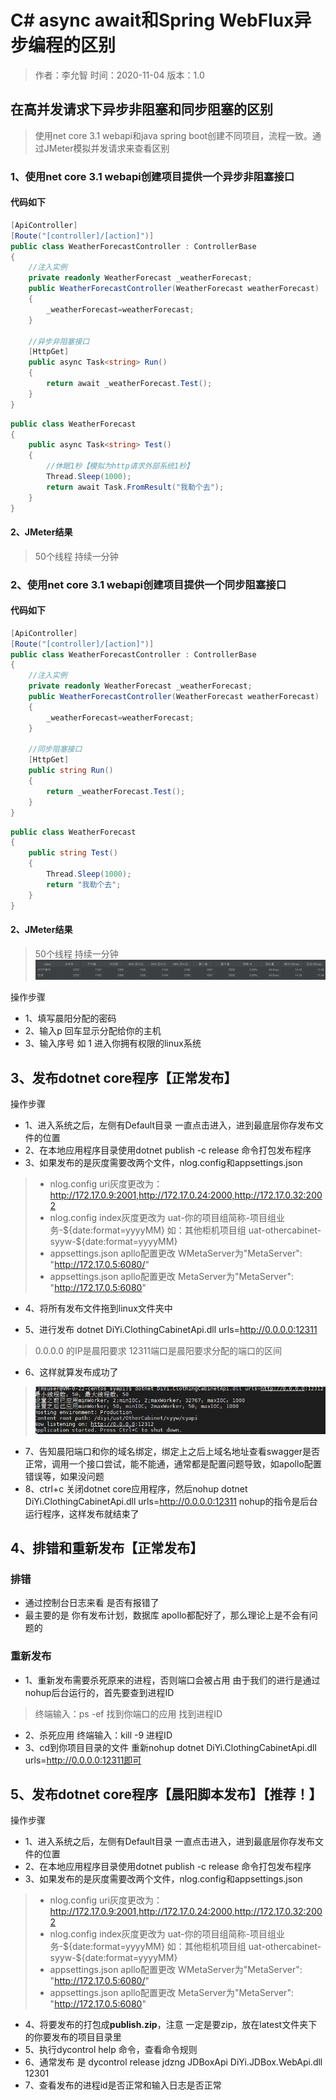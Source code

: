 # C# async await和Spring WebFlux异步编程的区别
> 作者：李允智 
> 时间：2020-11-04
> 版本：1.0

## 在高并发请求下异步非阻塞和同步阻塞的区别
> 使用net core 3.1 webapi和java spring boot创建不同项目，流程一致。通过JMeter模拟并发请求来查看区别

### 1、使用net core 3.1 webapi创建项目提供一个异步非阻塞接口

#### 代码如下
```csharp
[ApiController]
[Route("[controller]/[action]")]
public class WeatherForecastController : ControllerBase
{
    //注入实例
    private readonly WeatherForecast _weatherForecast;
    public WeatherForecastController(WeatherForecast weatherForecast)
    {
        _weatherForecast=weatherForecast;
    }

    //异步非阻塞接口
    [HttpGet]
    public async Task<string> Run()
    {
        return await _weatherForecast.Test();
    }
}
```
```csharp
public class WeatherForecast
{
    public async Task<string> Test()
    {
        //休眠1秒【模拟为http请求外部系统1秒】
        Thread.Sleep(1000);
        return await Task.FromResult("我勒个去");
    }
}
```
#### 2、JMeter结果
> 50个线程 持续一分钟


### 2、使用net core 3.1 webapi创建项目提供一个同步阻塞接口

#### 代码如下
```csharp
[ApiController]
[Route("[controller]/[action]")]
public class WeatherForecastController : ControllerBase
{
    //注入实例
    private readonly WeatherForecast _weatherForecast;
    public WeatherForecastController(WeatherForecast weatherForecast)
    {
        _weatherForecast=weatherForecast;
    }

    //同步阻塞接口
    [HttpGet]
    public string Run()
    {
        return _weatherForecast.Test();
    }
}
```
```csharp
public class WeatherForecast
{
    public string Test()
    {
        Thread.Sleep(1000);
        return "我勒个去";
    }
}
```
#### 2、JMeter结果
> 50个线程 持续一分钟
![企业微信截图_16045016502537](https://raw.githubusercontent.com/liyunzhi1993/Image/master/%E4%BC%81%E4%B8%9A%E5%BE%AE%E4%BF%A1%E6%88%AA%E5%9B%BE_16045016502537.png)

操作步骤

- 1、填写晨阳分配的密码
- 2、输入p 回车显示分配给你的主机
- 3、输入序号 如 1 进入你拥有权限的linux系统

## 3、发布dotnet core程序【正常发布】

操作步骤
- 1、进入系统之后，左侧有Default目录 一直点击进入，进到最底层你存发布文件的位置
- 2、在本地应用程序目录使用dotnet publish -c release 命令打包发布程序 
- 3、如果发布的是灰度需要改两个文件，nlog.config和appsettings.json
> - nlog.config uri灰度更改为：http://172.17.0.9:2001,http://172.17.0.24:2000,http://172.17.0.32:2002
> - nlog.config index灰度更改为 uat-你的项目组简称-项目组业务-\${date:format=yyyyMM}  如：其他柜机项目组 uat-othercabinet-syyw-${date:format=yyyyMM}  
> - appsettings.json apllo配置更改 WMetaServer为"MetaServer": "http://172.17.0.5:6080/" 
> - appsettings.json apllo配置更改 MetaServer为"MetaServer": "http://172.17.0.5:6080"
- 4、将所有发布文件拖到linux文件夹中

- 5、进行发布 dotnet DiYi.ClothingCabinetApi.dll urls=http://0.0.0.0:12311 
> 0.0.0.0 的IP是晨阳要求
> 12311端口是晨阳要求分配的端口的区间

- 6、这样就算发布成功了
> ![企业微信截图_1599014279383](https://raw.githubusercontent.com/liyunzhi1993/Image/master/%E4%BC%81%E4%B8%9A%E5%BE%AE%E4%BF%A1%E6%88%AA%E5%9B%BE_1599014279383.png)
- 7、告知晨阳端口和你的域名绑定，绑定上之后上域名地址查看swagger是否正常，调用一个接口尝试，能不能通，通常都是配置问题导致，如apollo配置错误等，如果没问题
- 8、ctrl+c 关闭dotnet core应用程序，然后nohup dotnet DiYi.ClothingCabinetApi.dll urls=http://0.0.0.0:12311  nohup的指令是后台运行程序，这样发布就结束了

## 4、排错和重新发布【正常发布】

### 排错
- 通过控制台日志来看 是否有报错了
- 最主要的是  你有发布计划，数据库 apollo都配好了，那么理论上是不会有问题的

### 重新发布
- 1、重新发布需要杀死原来的进程，否则端口会被占用 由于我们的进行是通过nohup后台运行的，首先要查到进程ID
> 终端输入：ps -ef 找到你端口的应用 找到进程ID
- 2、杀死应用  终端输入：kill -9 进程ID
- 3、cd到你项目目录的文件 重新nohup dotnet DiYi.ClothingCabinetApi.dll urls=http://0.0.0.0:12311即可

## 5、发布dotnet core程序【晨阳脚本发布】【推荐！】

操作步骤
- 1、进入系统之后，左侧有Default目录 一直点击进入，进到最底层你存发布文件的位置
- 2、在本地应用程序目录使用dotnet publish -c release 命令打包发布程序 
- 3、如果发布的是灰度需要改两个文件，nlog.config和appsettings.json
> - nlog.config uri灰度更改为：http://172.17.0.9:2001,http://172.17.0.24:2000,http://172.17.0.32:2002
> - nlog.config index灰度更改为 uat-你的项目组简称-项目组业务-\${date:format=yyyyMM}  如：其他柜机项目组 uat-othercabinet-syyw-${date:format=yyyyMM}  
> - appsettings.json apllo配置更改 WMetaServer为"MetaServer": "http://172.17.0.5:6080/" 
> - appsettings.json apllo配置更改 MetaServer为"MetaServer": "http://172.17.0.5:6080"
- 4、将要发布的打包成**publish.zip**，注意 一定是要zip，放在latest文件夹下的你要发布的项目目录里
- 5、执行dycontrol help 命令，查看命令规则
- 6、通常发布 是 dycontrol release jdzng JDBoxApi DiYi.JDBox.WebApi.dll 12301
- 7、查看发布的进程id是否正常和输入日志是否正常
